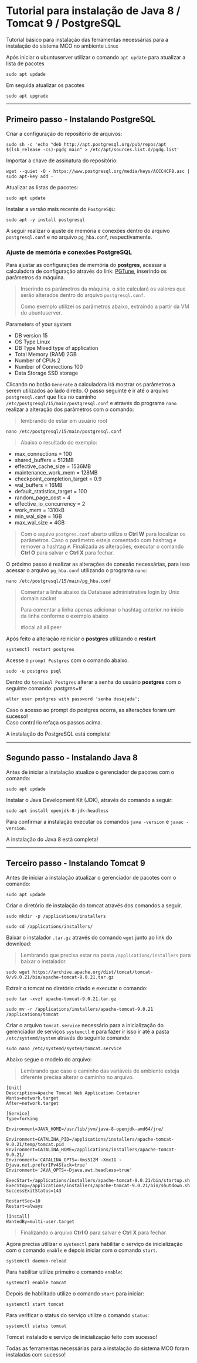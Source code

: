 # Tutorial para instalação de Java 8 / Tomcat 9 / PostgreSQL

Tutorial básico para instalação das ferramentas necessárias para a instalação do sistema MCO no ambiente `Linux`

Após iniciar o ubuntuserver utilizar o comando `apt update` para atualizar a lista de pacotes
```
sudo apt updade
```
Em seguida atualizar os pacotes
```
sudo apt upgrade
```
___

## Primeiro passo - Instalando PostgreSQL

Criar a configuração do repositório de arquivos:
```
sudo sh -c 'echo "deb http://apt.postgresql.org/pub/repos/apt $(lsb_release -cs)-pgdg main" > /etc/apt/sources.list.d/pgdg.list'
```
Importar a chave de assinatura do repositório:
```
wget --quiet -O - https://www.postgresql.org/media/keys/ACCC4CF8.asc | sudo apt-key add -
```
Atualizar as listas de pacotes:
```
sudo apt update
``` 
Instalar a versão mais recente do `PostgreSQL`:
```
sudo apt -y install postgresql
```
  
A seguir realizar o ajuste de memória e conexões dentro do arquivo `postgresql.conf` e no arquivo `pg_hba.conf`, respectivamente.

### Ajuste de memória e conexões PostgreSQL 

Para ajustar as configurações de memória do **postgres**, acessar a calculadora de configuração através do link: [PGTune](https://pgtune.leopard.in.ua/ "calculadora de ajuste de memória PostgreSQL"), inserindo os parâmetros da máquina.

> Inserindo os parâmetros da máquina, o site calculará os valores que serão alterados dentro do arquivo `postgresql.conf`.
>
> Como exemplo utilizei os parâmetros abaixo, extraindo a partir da VM do ubuntuserver.

Parameters of your system
- DB version 15
- OS Type Linux
- DB Type Mixed type of application
- Total Memory (RAM) 2GB
- Number of CPUs 2
- Number of Connections 100
- Data Storage SSD storage

Clicando no botão `Generate` a calculadora irá mostrar os parâmetros a serem utilizados ao lado direito.
O passo seguinte é ir até o arquivo `postgresql.conf` que fica no caminho `/etc/postgresql/15/main/postgresql.conf` e através do programa `nano` realizar a alteração dos parâmetros com o comando:

>lembrando de estar em usuário root

```
nano /etc/postgresql/15/main/postgresql.conf
```
> Abaixo o resultado do exemplo:

- max_connections = 100
- shared_buffers = 512MB
- effective_cache_size = 1536MB
- maintenance_work_mem = 128MB
- checkpoint_completion_target = 0.9
- wal_buffers = 16MB
- default_statistics_target = 100
- random_page_cost = 4
- effective_io_concurrency = 2
- work_mem = 1310kB
- min_wal_size = 1GB
- max_wal_size = 4GB

>Com o aquivo `postgres.conf` aberto utilize o **Ctrl W** para localizar os parâmetros.
>Caso o parâmetro esteja comentado com hashtag `#` remover a hashtag `#`.
>Finalizada as alterações, executar o comando **Ctrl O** para salvar e **Ctrl X** para fechar.

O próximo passo é realizar as alterações de conexão necessárias, para isso acessar o arquivo `pg_hba.conf` utilizando o programa `nano`:
```
nano /etc/postgresql/15/main/pg_hba.conf 
```
> Comentar a linha abaixo da Database administrative login by Unix domain socket
> 
> Para comentar a linha apenas adicionar o hashtag anterior no início da linha conforme o exemplo abaixo
> 
>#local all all peer

Após feito a alteração reiniciar o **postgres** utilizando o **restart**
```
systemctl restart postgres
```

Acesse o `prompt Postgres` com o comando abaixo.
```
sudo -u postgres psql
```
Dentro do `terminal Postgres` alterar a senha do usuário **postgres** com o seguinte comando: *postgres=#*

```
alter user postgres with password 'senha desejada';
```














Caso o acesso ao prompt do postgres ocorra, as alterações foram um sucesso!  
Caso contrário refaça os passos acima.  

A instalação do PostgreSQL está completa!
___

## Segundo passo - Instalando Java 8

Antes de iniciar a instalação atualize o gerenciador de pacotes com o comando:
```
sudo apt updade
```
Instalar o Java Development Kit (JDK), através do comando a seguir:
```
sudo apt install openjdk-8-jdk-headless
```
Para confirmar a instalação executar os comandos `java -version` e `javac -version`.

A instalação do Java 8 está completa!

___

## Terceiro passo - Instalando Tomcat 9

Antes de iniciar a instalação atualizar o gerenciador de pacotes com o comando:
```
sudo apt updade
```

Criar o diretório de instalação do tomcat através dos comandos a seguir.
  
```
sudo mkdir -p /applications/installers
```
```
sudo cd /applications/installers/
```
Baixar o instalador `.tar.gz` através do comando `wget` junto ao link do download:

>Lembrando que precisa estar na pasta `/applications/installers` para baixar o instalador.

```
sudo wget https://archive.apache.org/dist/tomcat/tomcat-9/v9.0.21/bin/apache-tomcat-9.0.21.tar.gz
```
Extrair o tomcat no diretório criado e executar o comando:
```
sudo tar -xvzf apache-tomcat-9.0.21.tar.gz
```
```
sudo mv -r /applications/installers/apache-tomcat-9.0.21 /applications/tomcat 
```
Criar o arquivo `tomcat.service` necessário para a inicialização do gerenciador de serviços `systemctl` e para fazer ir isso ir até a pasta `/etc/systemd/system` através do seguinte comando:

```
sudo nano /etc/systemd/system/tomcat.service
```
Abaixo segue o modelo do arquivo:
>Lembrando que caso o caminho das variáveis de ambiente esteja diferente precisa alterar o caminho no arquivo.

```
[Unit]
Description=Apache Tomcat Web Application Container
Wants=network.target
After=network.target

[Service]
Type=forking

Environment=JAVA_HOME=/usr/lib/jvm/java-8-openjdk-amd64/jre/

Environment=CATALINA_PID=/applications/installers/apache-tomcat-9.0.21/temp/tomcat.pid  
Environment=CATALINA_HOME=/applications/installers/apache-tomcat-9.0.21/
Environment='CATALINA_OPTS=-Xms512M -Xmx1G -Djava.net.preferIPv4Stack=true'
Environment='JAVA_OPTS=-Djava.awt.headless=true'

ExecStart=/applications/installers/apache-tomcat-9.0.21/bin/startup.sh
ExecStop=/applications/installers/apache-tomcat-9.0.21/bin/shutdown.sh
SuccessExitStatus=143

RestartSec=10
Restart=always
 
[Install]
WantedBy=multi-user.target
```
>Finalizando o arquivo **Ctrl O** para salvar e **Ctrl X** para fechar.

Agora precisa utilizar o `systemctl` para habilitar o serviço de inicialização com o comando `enable` e depois iniciar com o comando `start`. 

```
systemctl daemon-reload
```

Para habilitar utilize primeiro o comando `enable`:

```
systemctl enable tomcat
```
Depois de habilitado utilize o comando `start` para iniciar:
```
systemctl start tomcat
```

Para verificar o status do serviço utilize o comando `status`:
```
systemctl status tomcat
```

 
Tomcat instalado e serviço de inicialização feito com sucesso!  

Todas as ferramentas necessárias para a instalação do sistema MCO foram instaladas com sucesso!
